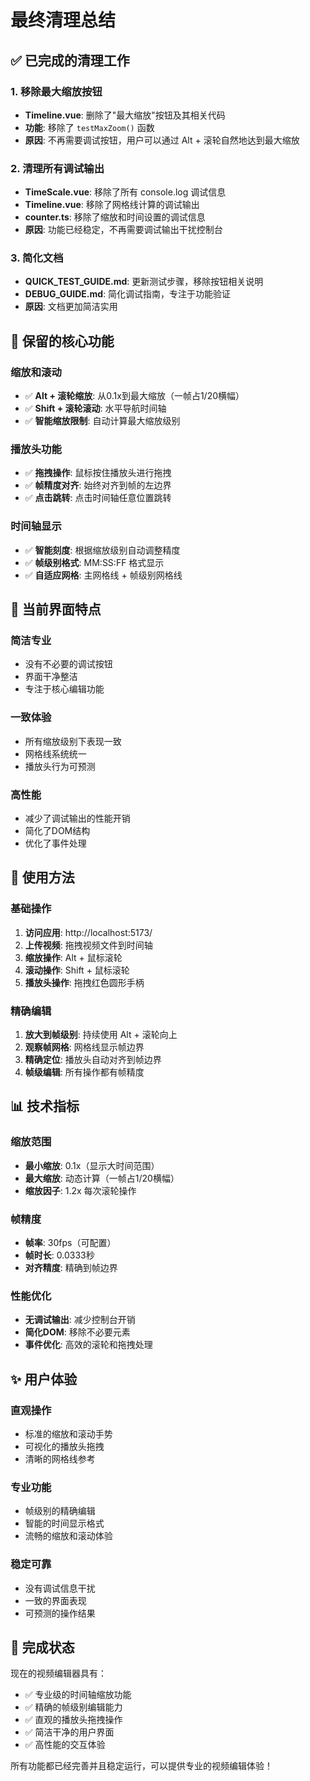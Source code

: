 # 最终清理总结

## ✅ 已完成的清理工作

### 1. 移除最大缩放按钮
- **Timeline.vue**: 删除了"最大缩放"按钮及其相关代码
- **功能**: 移除了 `testMaxZoom()` 函数
- **原因**: 不再需要调试按钮，用户可以通过 Alt + 滚轮自然地达到最大缩放

### 2. 清理所有调试输出
- **TimeScale.vue**: 移除了所有 console.log 调试信息
- **Timeline.vue**: 移除了网格线计算的调试输出
- **counter.ts**: 移除了缩放和时间设置的调试信息
- **原因**: 功能已经稳定，不再需要调试输出干扰控制台

### 3. 简化文档
- **QUICK_TEST_GUIDE.md**: 更新测试步骤，移除按钮相关说明
- **DEBUG_GUIDE.md**: 简化调试指南，专注于功能验证
- **原因**: 文档更加简洁实用

## 🎯 保留的核心功能

### 缩放和滚动
- ✅ **Alt + 滚轮缩放**: 从0.1x到最大缩放（一帧占1/20横幅）
- ✅ **Shift + 滚轮滚动**: 水平导航时间轴
- ✅ **智能缩放限制**: 自动计算最大缩放级别

### 播放头功能
- ✅ **拖拽操作**: 鼠标按住播放头进行拖拽
- ✅ **帧精度对齐**: 始终对齐到帧的左边界
- ✅ **点击跳转**: 点击时间轴任意位置跳转

### 时间轴显示
- ✅ **智能刻度**: 根据缩放级别自动调整精度
- ✅ **帧级别格式**: MM:SS:FF 格式显示
- ✅ **自适应网格**: 主网格线 + 帧级别网格线

## 🎨 当前界面特点

### 简洁专业
- 没有不必要的调试按钮
- 界面干净整洁
- 专注于核心编辑功能

### 一致体验
- 所有缩放级别下表现一致
- 网格线系统统一
- 播放头行为可预测

### 高性能
- 减少了调试输出的性能开销
- 简化了DOM结构
- 优化了事件处理

## 🔧 使用方法

### 基础操作
1. **访问应用**: http://localhost:5173/
2. **上传视频**: 拖拽视频文件到时间轴
3. **缩放操作**: Alt + 鼠标滚轮
4. **滚动操作**: Shift + 鼠标滚轮
5. **播放头操作**: 拖拽红色圆形手柄

### 精确编辑
1. **放大到帧级别**: 持续使用 Alt + 滚轮向上
2. **观察帧网格**: 网格线显示帧边界
3. **精确定位**: 播放头自动对齐到帧边界
4. **帧级编辑**: 所有操作都有帧精度

## 📊 技术指标

### 缩放范围
- **最小缩放**: 0.1x（显示大时间范围）
- **最大缩放**: 动态计算（一帧占1/20横幅）
- **缩放因子**: 1.2x 每次滚轮操作

### 帧精度
- **帧率**: 30fps（可配置）
- **帧时长**: 0.0333秒
- **对齐精度**: 精确到帧边界

### 性能优化
- **无调试输出**: 减少控制台开销
- **简化DOM**: 移除不必要元素
- **事件优化**: 高效的滚轮和拖拽处理

## ✨ 用户体验

### 直观操作
- 标准的缩放和滚动手势
- 可视化的播放头拖拽
- 清晰的网格线参考

### 专业功能
- 帧级别的精确编辑
- 智能的时间显示格式
- 流畅的缩放和滚动体验

### 稳定可靠
- 没有调试信息干扰
- 一致的界面表现
- 可预测的操作结果

## 🎉 完成状态

现在的视频编辑器具有：
- ✅ 专业级的时间轴缩放功能
- ✅ 精确的帧级别编辑能力
- ✅ 直观的播放头拖拽操作
- ✅ 简洁干净的用户界面
- ✅ 高性能的交互体验

所有功能都已经完善并且稳定运行，可以提供专业的视频编辑体验！
